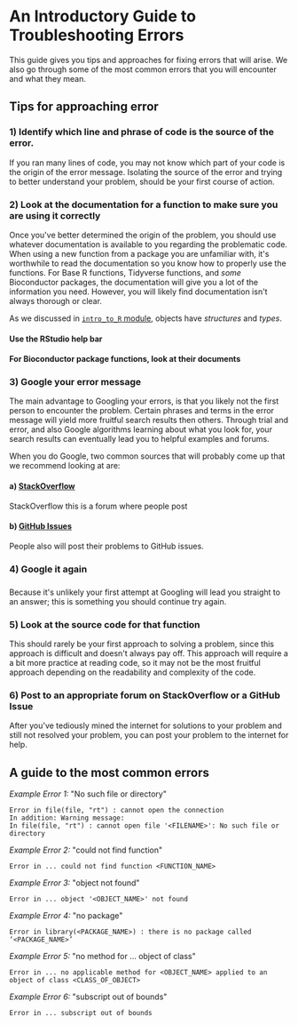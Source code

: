 # An Introductory Guide to Troubleshooting Errors

This guide gives you tips and approaches for fixing errors that will arise. We also go through some of the most common errors that 
you will encounter and what they mean. 

## Tips for approaching error

### 1) Identify which line and phrase of code is the source of the error.
If you ran many lines of code, you may not know which part of your code is the 
origin of the error message. Isolating the source of the error and trying to 
better understand your problem, should be your first course of action. 

### 2) Look at the documentation for a function to make sure you are using it correctly
Once you've better determined the origin of the problem, you should use whatever
documentation is available to you regarding the problematic code. When using 
a new function from a package you are unfamiliar with, it's worthwhile to read 
the documentation so you know how to properly use the functions. For Base R 
functions, Tidyverse functions, and *some* Bioconductor packages, the documentation
will give you a lot of the information you need. However, you will likely find
documentation isn't always thorough or clear. 

As we discussed in 
[`intro_to_R` module](https://alexslemonade.github.io/training-modules/intro-to-R-tidyverse/01-intro_to_r.nb.html),
objects have *structures* and *types*. 

#### Use the RStudio help bar

#### For Bioconductor package functions, look at their documents

### 3) Google your error message

The main advantage to Googling your errors, is that you likely not the first 
person to encounter the problem. Certain phrases and terms in the error message
will yield more fruitful search results then others. Through trial and error, 
and also Google algorithms learning about what you look for, your search results
can eventually lead you to helpful examples and forums. 

When you do Google, two common sources that will probably come up that we 
recommend looking at are:

#### a) [StackOverflow](https://stackoverflow.com/)
StackOverflow this is a forum where people post

#### b) [GitHub Issues](https://help.github.com/en/articles/about-issues)
People also will post their problems to GitHub issues.

### 4) Google it again
### 
Because it's unlikely your first attempt at Googling will lead you straight
to an answer; this is something you should continue try again. 

### 5) Look at the source code for that function

This should rarely be your first approach to solving a problem, since this
approach is difficult and doesn't always pay off. 
This approach will require a a bit more practice at reading code, so it
may not be the most fruitful approach depending on the readability and 
complexity of the code. 

### 6) Post to an appropriate forum on StackOverflow or a GitHub Issue

After you've tediously mined the internet for solutions to your problem and 
still not resolved your problem, you can post your problem to the internet for
help. 

## A guide to the most common errors

_Example Error 1:_ "No such file or directory"
```
Error in file(file, "rt") : cannot open the connection
In addition: Warning message:
In file(file, "rt") : cannot open file '<FILENAME>': No such file or directory
```

_Example Error 2:_ "could not find function"
```
Error in ... could not find function <FUNCTION_NAME>
```

_Example Error 3:_ "object not found"
```
Error in ... object '<OBJECT_NAME>' not found
```

_Example Error 4:_ "no package"
```
Error in library(<PACKAGE_NAME>) : there is no package called ‘<PACKAGE_NAME>’
```

_Example Error 5:_ "no method for ... object of class"
```
Error in ... no applicable method for <OBJECT_NAME> applied to an object of class <CLASS_OF_OBJECT>
```

_Example Error 6:_ "subscript out of bounds"
```
Error in ... subscript out of bounds
```
